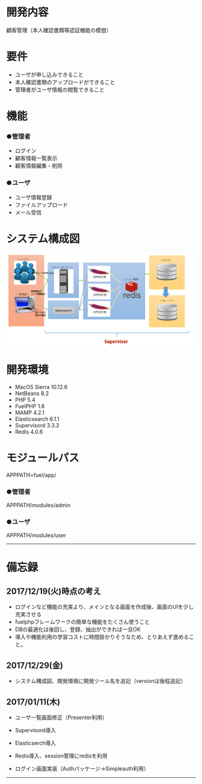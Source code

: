 # 開発内容
顧客管理（本人確認書類等認証機能の模倣）

# 要件
- ユーザが申し込みできること
- 本人確認書類のアップロードができること
- 管理者がユーザ情報の閲覧できること

# 機能
### ●管理者
- ログイン
- 顧客情報一覧表示
- 顧客情報編集・削除

### ●ユーザ
- ユーザ情報登録
- ファイルアップロード
- メール受信

# システム構成図
![システム構成図](https://github.com/tomdog3/sample/blob/master/tomdoc3.png)

# 開発環境
- MacOS Sierra 10.12.6
- NetBeans 8.2
- PHP 5.4
- FuelPHP 1.8
- MAMP 4.2.1
- Elasticsearch 6.1.1
- Supervisord 3.3.3
- Redis 4.0.6

# モジュールパス
APPPATH=fuel/app/

### ●管理者
APPPATH/modules/admin

### ●ユーザ
APPPATH/modules/user

---

# 備忘録
## 2017/12/19(火)時点の考え
- ログインなど機能の充実より、メインとなる画面を作成後、画面のUIを少し充実させる
- fuelphpフレームワークの簡単な機能をたくさん使うこと
- DBの最適化は後回し、登録、抽出ができれば一旦OK
- 導入や機能利用の学習コストに時間掛かりそうなため、とりあえず進めること。

## 2017/12/29(金)
- システム構成図、開発環境に開発ツール名を追記（versionは後程追記）

## 2017/01/11(木)
- ユーザ一覧画面修正（Presenter利用）

- Supervisord導入
- Elasticserch導入
- Redis導入、session管理にredisを利用
- ログイン画面実装（Authパッケージ->Simpleauth利用）

---
